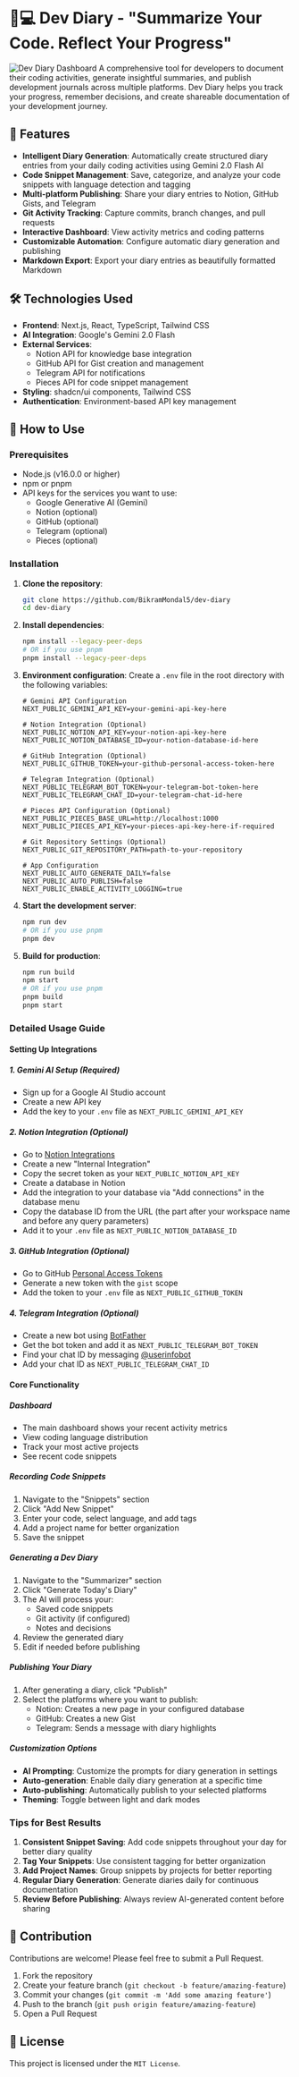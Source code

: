 # 📝💻 Dev Diary - "Summarize Your Code. Reflect Your Progress"

![Dev Diary Dashboard](./public/screenshot.png)
A comprehensive tool for developers to document their coding activities, generate insightful summaries, and publish development journals across multiple platforms. Dev Diary helps you track your progress, remember decisions, and create shareable documentation of your development journey.

## 🌟 Features

- **Intelligent Diary Generation**: Automatically create structured diary entries from your daily coding activities using Gemini 2.0 Flash AI
- **Code Snippet Management**: Save, categorize, and analyze your code snippets with language detection and tagging
- **Multi-platform Publishing**: Share your diary entries to Notion, GitHub Gists, and Telegram
- **Git Activity Tracking**: Capture commits, branch changes, and pull requests
- **Interactive Dashboard**: View activity metrics and coding patterns
- **Customizable Automation**: Configure automatic diary generation and publishing
- **Markdown Export**: Export your diary entries as beautifully formatted Markdown

## 🛠️ Technologies Used

- **Frontend**: Next.js, React, TypeScript, Tailwind CSS
- **AI Integration**: Google's Gemini 2.0 Flash
- **External Services**:
  - Notion API for knowledge base integration
  - GitHub API for Gist creation and management
  - Telegram API for notifications
  - Pieces API for code snippet management
- **Styling**: shadcn/ui components, Tailwind CSS
- **Authentication**: Environment-based API key management

## 🚀 How to Use

### Prerequisites

- Node.js (v16.0.0 or higher)
- npm or pnpm
- API keys for the services you want to use:
  - Google Generative AI (Gemini)
  - Notion (optional)
  - GitHub (optional)
  - Telegram (optional)
  - Pieces (optional)

### Installation

1. **Clone the repository**:
   ```bash
   git clone https://github.com/BikramMondal5/dev-diary
   cd dev-diary
   ```

2. **Install dependencies**:
   ```bash
   npm install --legacy-peer-deps
   # OR if you use pnpm
   pnpm install --legacy-peer-deps
   ```

3. **Environment configuration**:
   Create a `.env` file in the root directory with the following variables:
   ```
   # Gemini API Configuration
   NEXT_PUBLIC_GEMINI_API_KEY=your-gemini-api-key-here

   # Notion Integration (Optional)
   NEXT_PUBLIC_NOTION_API_KEY=your-notion-api-key-here
   NEXT_PUBLIC_NOTION_DATABASE_ID=your-notion-database-id-here

   # GitHub Integration (Optional)
   NEXT_PUBLIC_GITHUB_TOKEN=your-github-personal-access-token-here

   # Telegram Integration (Optional)
   NEXT_PUBLIC_TELEGRAM_BOT_TOKEN=your-telegram-bot-token-here
   NEXT_PUBLIC_TELEGRAM_CHAT_ID=your-telegram-chat-id-here

   # Pieces API Configuration (Optional)
   NEXT_PUBLIC_PIECES_BASE_URL=http://localhost:1000
   NEXT_PUBLIC_PIECES_API_KEY=your-pieces-api-key-here-if-required

   # Git Repository Settings (Optional)
   NEXT_PUBLIC_GIT_REPOSITORY_PATH=path-to-your-repository

   # App Configuration
   NEXT_PUBLIC_AUTO_GENERATE_DAILY=false
   NEXT_PUBLIC_AUTO_PUBLISH=false
   NEXT_PUBLIC_ENABLE_ACTIVITY_LOGGING=true
   ```

4. **Start the development server**:
   ```bash
   npm run dev
   # OR if you use pnpm
   pnpm dev
   ```

5. **Build for production**:
   ```bash
   npm run build
   npm start
   # OR if you use pnpm
   pnpm build
   pnpm start
   ```

### Detailed Usage Guide

#### Setting Up Integrations

##### 1. Gemini AI Setup (Required)
- Sign up for a Google AI Studio account
- Create a new API key
- Add the key to your `.env` file as `NEXT_PUBLIC_GEMINI_API_KEY`

##### 2. Notion Integration (Optional)
- Go to [Notion Integrations](https://www.notion.so/my-integrations)
- Create a new "Internal Integration"
- Copy the secret token as your `NEXT_PUBLIC_NOTION_API_KEY`
- Create a database in Notion
- Add the integration to your database via "Add connections" in the database menu
- Copy the database ID from the URL (the part after your workspace name and before any query parameters)
- Add it to your `.env` file as `NEXT_PUBLIC_NOTION_DATABASE_ID`

##### 3. GitHub Integration (Optional)
- Go to GitHub [Personal Access Tokens](https://github.com/settings/tokens)
- Generate a new token with the `gist` scope
- Add the token to your `.env` file as `NEXT_PUBLIC_GITHUB_TOKEN`

##### 4. Telegram Integration (Optional)
- Create a new bot using [BotFather](https://t.me/botfather)
- Get the bot token and add it as `NEXT_PUBLIC_TELEGRAM_BOT_TOKEN`
- Find your chat ID by messaging [@userinfobot](https://t.me/userinfobot)
- Add your chat ID as `NEXT_PUBLIC_TELEGRAM_CHAT_ID`

#### Core Functionality

##### Dashboard
- The main dashboard shows your recent activity metrics
- View coding language distribution
- Track your most active projects
- See recent code snippets

##### Recording Code Snippets
1. Navigate to the "Snippets" section
2. Click "Add New Snippet"
3. Enter your code, select language, and add tags
4. Add a project name for better organization
5. Save the snippet

##### Generating a Dev Diary
1. Navigate to the "Summarizer" section
2. Click "Generate Today's Diary"
3. The AI will process your:
   - Saved code snippets
   - Git activity (if configured)
   - Notes and decisions
4. Review the generated diary
5. Edit if needed before publishing

##### Publishing Your Diary
1. After generating a diary, click "Publish"
2. Select the platforms where you want to publish:
   - Notion: Creates a new page in your configured database
   - GitHub: Creates a new Gist
   - Telegram: Sends a message with diary highlights

##### Customization Options
- **AI Prompting**: Customize the prompts for diary generation in settings
- **Auto-generation**: Enable daily diary generation at a specific time
- **Auto-publishing**: Automatically publish to your selected platforms
- **Theming**: Toggle between light and dark modes

### Tips for Best Results

1. **Consistent Snippet Saving**: Add code snippets throughout your day for better diary quality
2. **Tag Your Snippets**: Use consistent tagging for better organization
3. **Add Project Names**: Group snippets by projects for better reporting
4. **Regular Diary Generation**: Generate diaries daily for continuous documentation
5. **Review Before Publishing**: Always review AI-generated content before sharing

## 🤝 Contribution

Contributions are welcome! Please feel free to submit a Pull Request.

1. Fork the repository
2. Create your feature branch (`git checkout -b feature/amazing-feature`)
3. Commit your changes (`git commit -m 'Add some amazing feature'`)
4. Push to the branch (`git push origin feature/amazing-feature`)
5. Open a Pull Request

## 📜 License

This project is licensed under the `MIT License`.
